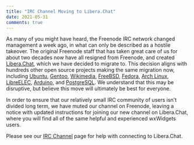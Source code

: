 ```yaml
---
title: "IRC Channel Moving to Libera.Chat"
date: 2021-05-31
comments: true
---
```


As many of you might have heard, the Freenode IRC network changed management a
week ago, in what can only be described as a hostile takeover. The original
Freenode staff that has taken great care of us for about two decades now have
all resigned from Freenode, and created [Libera.Chat][libera], which we have
decided to migrate to. This decision aligns with hundreds other open source
projects making the same migration now, including [Ubuntu][1], [Gentoo][2],
[Wikimedia][3], [FreeBSD][4], [Fedora][5], [Arch Linux][6], [LibreELEC][7],
[Arduino][8], and [PostgreSQL][9]. We understand that this may be disruptive,
but believe this move will ultimately be best for everyone.

In order to ensure that our relatively small IRC community of users isn't
divided long term, we have muted our channel on Freenode, leaving a notice with
updated instructions for joining our new channel on Libera.Chat, where you will
find all of the same helpful and experienced wxWidgets users.

Please see our [IRC Channel][irc] page for help with connecting to Libera.Chat.

[libera]: https://libera.chat/
[1]: https://lists.ubuntu.com/archives/ubuntu-irc/2021-May/001927.html
[2]: https://www.gentoo.org/news/2021/05/23/Moving-to-Libera.html
[3]: https://lists.wikimedia.org/hyperkitty/list/mediawiki-l@lists.wikimedia.org/thread/5VVH5LTZUIN63WNAJZFREMD66LFQLTFT/
[4]: https://wiki.freebsd.org/IRC/Official-FreeBSD-IRC-channels-now-on-Libera-Chat
[5]: https://communityblog.fedoraproject.org/irc-announcement/
[6]: https://archlinux.org/news/move-of-official-irc-channels-to-liberachat/
[7]: https://libreelec.tv/2021/05/freenode-news/
[8]: https://forum.arduino.cc/t/arduino-irc-channel-moved-to-libera-chat/866788
[9]: https://www.postgresql.org/about/news/migration-of-postgresql-irc-channels-2216/
[irc]: /support/irc/